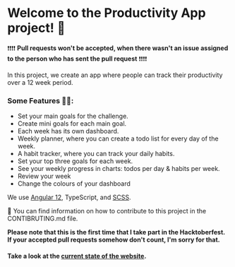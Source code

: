 <h1>Welcome to the Productivity App project! 👋</h1>

❗️❗️❗️❗️ <b>Pull requests won't be accepted, when there wasn't an issue assigned to the person who has sent the pull request</b> ❗️❗️❗️❗️

<p>In this project, we create an app where people can track their productivity over a 12 week period.</p>

<h3>Some Features ✍🏼:</h3>
<ul>
  <li>Set your main goals for the challenge.</li>
  <li>Create mini goals for each main goal.</li>
  <li>Each week has its own dashboard.</li>
  <li>Weekly planner, where you can create a todo list for every day of the week.</li>
  <li>A habit tracker, where you can track your daily habits.</li>
  <li>Set your top three goals for each week.</li>
  <li>See your weekly progress in charts: todos per day & habits per week.</li>
  <li>Review your week</li>
  <li>Change the colours of your dashboard</li>
</ul>

<p>We use <a href="https://angular.io/guide/setup-local">Angular 12</a>, TypeScript, and <a href="https://sass-lang.com/install">SCSS</a>.</p>

<p>🌻 You can find information on how to contribute to this project in the CONTIBRUTING.md file.</p>


<p><strong>Please note that this is the first time that I take part in the Hacktoberfest. If your accepted pull requests somehow don't count, I'm sorry for that.</strong></p>

<h4>Take a look at the <a href="https://12weekproductivitychallenge.netlify.app/signin">current state of the website</a>.</h4>
